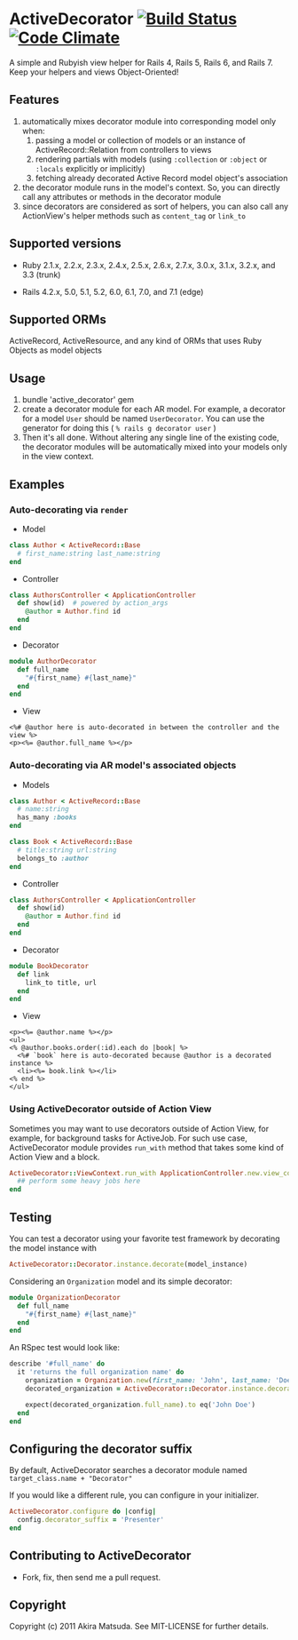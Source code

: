 # ActiveDecorator [![Build Status](https://github.com/amatsuda/active_decorator/actions/workflows/main.yml/badge.svg)](https://github.com/amatsuda/active_decorator/actions) [![Code Climate](https://codeclimate.com/github/amatsuda/active_decorator/badges/gpa.svg)](https://codeclimate.com/github/amatsuda/active_decorator)

A simple and Rubyish view helper for Rails 4, Rails 5, Rails 6, and Rails 7. Keep your helpers and views Object-Oriented!


## Features ##

1. automatically mixes decorator module into corresponding model only when:
   1. passing a model or collection of models or an instance of ActiveRecord::Relation from controllers to views
   2. rendering partials with models (using `:collection` or `:object` or `:locals` explicitly or implicitly)
   3. fetching already decorated Active Record model object's association
2. the decorator module runs in the model's context. So, you can directly call any attributes or methods in the decorator module
3. since decorators are considered as sort of helpers, you can also call any ActionView's helper methods such as `content_tag` or `link_to`


## Supported versions ##

* Ruby 2.1.x, 2.2.x, 2.3.x, 2.4.x, 2.5.x, 2.6.x, 2.7.x, 3.0.x, 3.1.x, 3.2.x, and 3.3 (trunk)

* Rails 4.2.x, 5.0, 5.1, 5.2, 6.0, 6.1, 7.0, and 7.1 (edge)


## Supported ORMs ##

ActiveRecord, ActiveResource, and any kind of ORMs that uses Ruby Objects as model objects


## Usage ##

1. bundle 'active_decorator' gem
2. create a decorator module for each AR model. For example, a decorator for a model `User` should be named `UserDecorator`.
You can use the generator for doing this ( `% rails g decorator user` )
3. Then it's all done. Without altering any single line of the existing code, the decorator modules will be automatically mixed into your models only in the view context.


## Examples ##

### Auto-decorating via `render` ###

* Model
```ruby
class Author < ActiveRecord::Base
  # first_name:string last_name:string
end
```

* Controller
```ruby
class AuthorsController < ApplicationController
  def show(id)  # powered by action_args
    @author = Author.find id
  end
end
```

* Decorator
```ruby
module AuthorDecorator
  def full_name
    "#{first_name} #{last_name}"
  end
end
```

* View
```erb
<%# @author here is auto-decorated in between the controller and the view %>
<p><%= @author.full_name %></p>
```

### Auto-decorating via AR model's associated objects ###

* Models
```ruby
class Author < ActiveRecord::Base
  # name:string
  has_many :books
end

class Book < ActiveRecord::Base
  # title:string url:string
  belongs_to :author
end
```

* Controller
```ruby
class AuthorsController < ApplicationController
  def show(id)
    @author = Author.find id
  end
end
```

* Decorator
```ruby
module BookDecorator
  def link
    link_to title, url
  end
end
```

* View
```erb
<p><%= @author.name %></p>
<ul>
<% @author.books.order(:id).each do |book| %>
  <%# `book` here is auto-decorated because @author is a decorated instance %>
  <li><%= book.link %></li>
<% end %>
</ul>
```

### Using ActiveDecorator outside of Action View ###

Sometimes you may want to use decorators outside of Action View, for example,
for background tasks for ActiveJob.
For such use case, ActiveDecorator module provides `run_with` method
that takes some kind of Action View and a block.

```ruby
ActiveDecorator::ViewContext.run_with ApplicationController.new.view_context do
  ## perform some heavy jobs here
end
```


## Testing

You can test a decorator using your favorite test framework by decorating the model instance with

```ruby
ActiveDecorator::Decorator.instance.decorate(model_instance)
```

Considering an `Organization` model and its simple decorator:

```ruby
module OrganizationDecorator
  def full_name
    "#{first_name} #{last_name}"
  end
end
```

An RSpec test would look like:

```ruby
describe '#full_name' do
  it 'returns the full organization name' do
    organization = Organization.new(first_name: 'John', last_name: 'Doe')
    decorated_organization = ActiveDecorator::Decorator.instance.decorate(organization)

    expect(decorated_organization.full_name).to eq('John Doe')
  end
end
```

## Configuring the decorator suffix

By default, ActiveDecorator searches a decorator module named `target_class.name + "Decorator"`

If you would like a different rule, you can configure in your initializer.

```ruby
ActiveDecorator.configure do |config|
  config.decorator_suffix = 'Presenter'
end
```

## Contributing to ActiveDecorator ##

* Fork, fix, then send me a pull request.


## Copyright ##

Copyright (c) 2011 Akira Matsuda. See MIT-LICENSE for further details.
